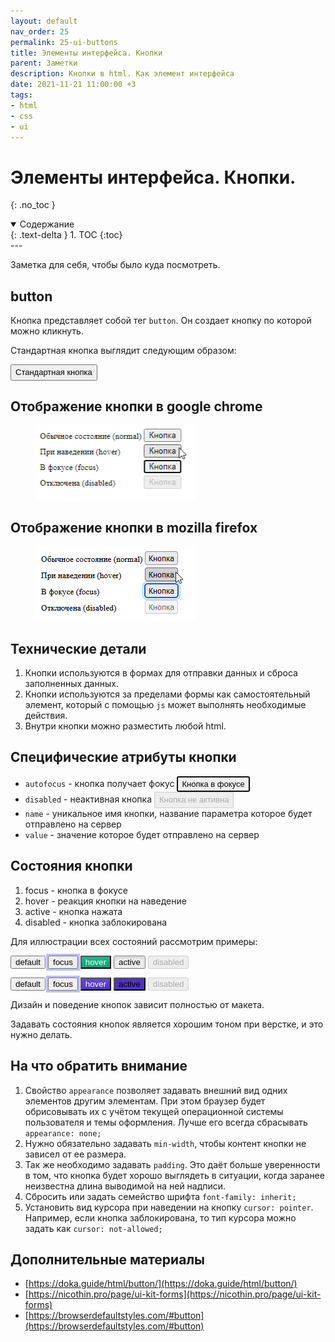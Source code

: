 ```yaml
---
layout: default
nav_order: 25
permalink: 25-ui-buttons
title: Элементы интерфейса. Кнопки
parent: Заметки
description: Кнопки в html. Как элемент интерфейса
date: 2021-11-21 11:00:00 +3
tags:
- html
- css
- ui
---
```


# Элементы интерфейса. Кнопки.
{: .no_toc }

<details open markdown="block">
  <summary>
    Содержание
  </summary>
  {: .text-delta }
1. TOC
{:toc}
</details>
---

Заметка для себя, чтобы было куда посмотреть.

## button

Кнопка представляет собой тег `button`.
Он создает кнопку по которой можно кликнуть.

Стандартная кнопка выглядит следующим образом:

<style>
.default {
   font-size: 13px;
   line-height: 1.5;
   margin: 0; 
}
</style>

<button class="default" id="button">Стандартная кнопка</button>

## Отображение кнопки в google chrome

<figure>
  <img src="/assets/images/notes/25/button-default-chrome.png" alt="button-default-chrome"  data-action="zoom">
</figure>

## Отображение кнопки в mozilla firefox

<figure>
  <img src="/assets/images/notes/25/button-default-firefox.png" alt="button-default-firefox"  data-action="zoom">
</figure>

## Технические детали

1. Кнопки используются в формах для отправки данных и сброса заполненных данных.
2. Кнопки используются за пределами формы как самостоятельный элемент, который с помощью `js` может выполнять необходимые действия.
3. Внутри кнопки можно разместить любой html.

## Специфические атрибуты кнопки

- `autofocus` - кнопка получает фокус <button class="default" id="button" autofocus>Кнопка в фокусе</button>
- `disabled` - неактивная кнопка <button class="default" id="button" disabled>Кнопка не активна</button>
- `name` - уникальное имя кнопки, название параметра которое будет отправлено на сервер
- `value` - значение которое будет отправлено на сервер

## Состояния кнопки

1. focus - кнопка в фокусе
2. hover - реакция кнопки на наведение
3. active - кнопка нажата
4. disabled - кнопка заблокирована

Для иллюстрации всех состояний рассмотрим примеры:

<button class="btn btn-green mr-2" style="">default</button>
<button autofocus class="btn btn-green mr-2" style="text-decoration: none; outline: none; box-shadow: 0 0 0 3px rgba(0, 0, 255, 0.25);">focus</button>
<button class="btn btn-green mr-2" style="color: #fff; background-color: #0fa276; background-image: linear-gradient(#12be8b, #0fa276);">hover</button>
<button class="btn btn-green mr-2" style="box-shadow: inset 0 2px 4px rgba(0, 0, 0, 0.15);">active</button>
<button class="btn btn-green mr-2" disabled style="">disabled</button>

<button class="btn btn-purple mr-2" style="">default</button>
<button autofocus class="btn btn-purple mr-2" style="text-decoration: none; outline: none; box-shadow: 0 0 0 3px rgba(0, 0, 255, 0.25);">focus</button>
<button class="btn btn-purple mr-2" style="color: #fff; background-color: #5132cb; background-image: linear-gradient(#6549d2, #5132cb);">hover</button>
<button class="btn btn-purple mr-2" style="background-color: #4f31c6; background-image: none;">active</button>
<button class="btn btn-purple mr-2" disabled style="">disabled</button>

Дизайн и поведение кнопок зависит полностью от макета.

Задавать состояния кнопок является хорошим тоном при верстке, и это нужно делать.

## На что обратить внимание

1. Свойство `appearance` позволяет задавать внешний вид одних элементов другим элементам. 
При этом браузер будет обрисовывать их с учётом текущей операционной системы пользователя и темы оформления. Лучше его всегда сбрасывать `appearance: none;`
2. Нужно обязательно задавать `min-width`, чтобы контент кнопки не зависел от ее размера.
3. Так же необходимо задавать `padding`. Это даёт больше уверенности в том, что кнопка будет хорошо выглядеть в ситуации, когда заранее неизвестна длина выводимой на ней надписи.
4. Сбросить или задать семейство шрифта `font-family: inherit;`
5. Установить вид курсора при наведении на кнопку `cursor: pointer`. Например, если кнопка заблокирована, то тип курсора можно задать как `cursor: not-allowed;`

## Дополнительные материалы

- [https://doka.guide/html/button/](https://doka.guide/html/button/)
- [https://nicothin.pro/page/ui-kit-forms](https://nicothin.pro/page/ui-kit-forms)
- [https://browserdefaultstyles.com/#button](https://browserdefaultstyles.com/#button)